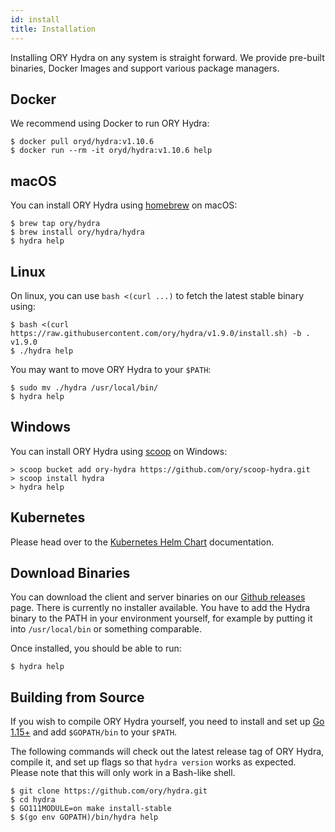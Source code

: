```yaml
---
id: install
title: Installation
---
```


Installing ORY Hydra on any system is straight forward. We provide pre-built
binaries, Docker Images and support various package managers.

## Docker

We recommend using Docker to run ORY Hydra:

```shell
$ docker pull oryd/hydra:v1.10.6
$ docker run --rm -it oryd/hydra:v1.10.6 help
```

## macOS

You can install ORY Hydra using [homebrew](https://brew.sh/) on macOS:

```shell
$ brew tap ory/hydra
$ brew install ory/hydra/hydra
$ hydra help
```

## Linux

On linux, you can use `bash <(curl ...)` to fetch the latest stable binary
using:

```shell
$ bash <(curl https://raw.githubusercontent.com/ory/hydra/v1.9.0/install.sh) -b . v1.9.0
$ ./hydra help
```

You may want to move ORY Hydra to your `$PATH`:

```shell
$ sudo mv ./hydra /usr/local/bin/
$ hydra help
```

## Windows

You can install ORY Hydra using [scoop](https://scoop.sh) on Windows:

```shell
> scoop bucket add ory-hydra https://github.com/ory/scoop-hydra.git
> scoop install hydra
> hydra help
```

## Kubernetes

Please head over to the [Kubernetes Helm Chart](guides/kubernetes-helm-chart)
documentation.

## Download Binaries

You can download the client and server binaries on our
[Github releases](https://github.com/ory/hydra/releases) page. There is
currently no installer available. You have to add the Hydra binary to the PATH
in your environment yourself, for example by putting it into `/usr/local/bin` or
something comparable.

Once installed, you should be able to run:

```shell
$ hydra help
```

## Building from Source

If you wish to compile ORY Hydra yourself, you need to install and set up
[Go 1.15+](https://golang.org/) and add `$GOPATH/bin` to your `$PATH`.

The following commands will check out the latest release tag of ORY Hydra,
compile it, and set up flags so that `hydra version` works as expected. Please
note that this will only work in a Bash-like shell.

```shell
$ git clone https://github.com/ory/hydra.git
$ cd hydra
$ GO111MODULE=on make install-stable
$ $(go env GOPATH)/bin/hydra help
```

